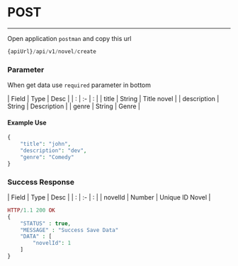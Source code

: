 # POST

---
Open application `postman` and copy this url
```php
{apiUrl}/api/v1/novel/create
```

### Parameter
When get data use `required` parameter in bottom

| Field | Type   | Desc |
| : |   :-   |  :  |
| title | String | Title novel  |
| description | String | Description |
| genre | String | Genre  |

#### Example Use
```php
{
    "title": "john",
    "description": "dev",
    "genre": "Comedy"
}
```

### Success Response
| Field | Type   | Desc |
| : |   :-   |  :  |
| novelId | Number | Unique ID Novel  |

```php
HTTP/1.1 200 OK
{
    "STATUS" : true,
    "MESSAGE" : "Success Save Data"
    "DATA" : [
        "novelId": 1
    ]
}